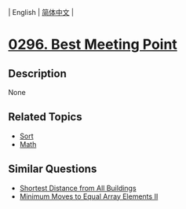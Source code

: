 
| English | [简体中文](README.md) |
# [0296. Best Meeting Point](https://leetcode-cn.com/problems/best-meeting-point/)
## Description
None
## Related Topics
- [Sort](https://leetcode-cn.com/tag/sort)
- [Math](https://leetcode-cn.com/tag/math)
## Similar Questions
- [Shortest Distance from All Buildings](../shortest-distance-from-all-buildings/README_EN.md)
- [Minimum Moves to Equal Array Elements II](../minimum-moves-to-equal-array-elements-ii/README_EN.md)
